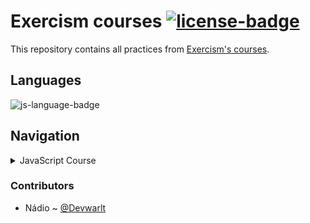 # Exercism courses [![license-badge]][license]
This repository contains all practices from [Exercism's courses][exercism-courses].

## Languages
![js-language-badge]

## Navigation

<details closed>
  <summary>JavaScript Course</summary>
  
  - **Module 1**: [`Hello World`][js-module-1]
  - **Module 2**: [`Two Fer`][js-module-2]
  - **Module 3**: [`Resistor Color`][js-module-3]
  - **Module 4**: [`Resistor Color Duo`][js-module-4]
  - **Module 5**: [`Gigasecond`][js-module-5]
  
  [js-module-1]: /javascript/hello-world
  [js-module-2]: /javascript/two-fer
  [js-module-3]: /javascript/resistor-color
  [js-module-4]: /javascript/resistor-color-duo
  [js-module-5]: /javascript/gigasecond
  
</details>


### Contributors
- Nádio ~ [@Devwarlt][nadio-ref]

[nadio-ref]: https://github.com/Devwarlt

[js-language-badge]: https://img.shields.io/badge/JavaScript-black?logo=javascript&style=plastic

[license-badge]: https://img.shields.io/badge/License-WTFPL-black?style=plastic
[license]: /LICENSE

[exercism-courses]: https://exercism.io/tracks
